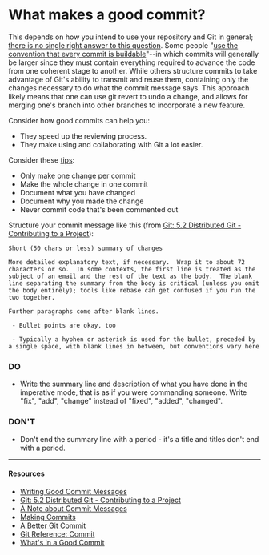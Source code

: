 # What makes a good commit?


This depends on how you intend to use your repository and Git in general; [there is no single right answer to this question](http://chimera.labs.oreilly.com/books/1230000000561/ch03.html#_what_makes_a_good_commit).  Some people "[use the convention that every commit is buildable](http://chimera.labs.oreilly.com/books/1230000000561/ch03.html#_what_makes_a_good_commit)"--in which commits will generally be larger since they must contain everything required to advance the code from one coherent stage to another.  While others structure commits to take advantage of Git's ability to transmit and reuse them, containing only the changes necessary to do what the commit message says.   This approach likely means that one can use git revert to undo a change, and allows for merging one's branch into other branches to incorporate a new feature.

Consider how good commits can help you:

- They speed up the reviewing process.
- They make using and collaborating with Git a lot easier.

Consider these [tips](http://dev.solita.fi/2013/07/04/whats-in-a-good-commit.html):

- Only make one change per commit
- Make the whole change in one commit
- Document what you have changed
- Document why you made the change
- Never commit code that's been commented out

Structure your commit message like this (from [Git: 5.2 Distributed Git - Contributing to a Project](http://git-scm.com/book/ch5-2.html)):

```
Short (50 chars or less) summary of changes

More detailed explanatory text, if necessary.  Wrap it to about 72 characters or so.  In some contexts, the first line is treated as the subject of an email and the rest of the text as the body.  The blank line separating the summary from the body is critical (unless you omit the body entirely); tools like rebase can get confused if you run the two together.

Further paragraphs come after blank lines.

 - Bullet points are okay, too

 - Typically a hyphen or asterisk is used for the bullet, preceded by a single space, with blank lines in between, but conventions vary here
```

### DO
- Write the summary line and description of what you have done in the imperative mode, that is as if you were commanding someone. Write "fix", "add", "change" instead of "fixed", "added", "changed".


### DON'T
- Don't end the summary line with a period - it's a title and titles don't end with a period.


- - - 



#### Resources

- [Writing Good Commit Messages](https://github.com/erlang/otp/wiki/Writing-good-commit-messages)
- [Git: 5.2 Distributed Git - Contributing to a Project](http://git-scm.com/book/ch5-2.html)
- [A Note about Commit Messages](http://tbaggery.com/2008/04/19/a-note-about-git-commit-messages.html)
- [Making Commits](http://chimera.labs.oreilly.com/books/1230000000561/ch03.html#commit-messages)
- [A Better Git Commit](http://web-design-weekly.com/2013/09/01/a-better-git-commit/)
- [Git Reference: Commit](http://gitref.org/basic/#commit)
- [What's in a Good Commit](http://dev.solita.fi/2013/07/04/whats-in-a-good-commit.html)